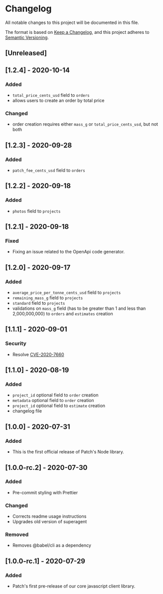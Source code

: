 # Changelog

All notable changes to this project will be documented in this file.

The format is based on [Keep a Changelog](https://keepachangelog.com/en/1.0.0/),
and this project adheres to [Semantic Versioning](https://semver.org/spec/v2.0.0.html).

## [Unreleased]

## [1.2.4] - 2020-10-14

### Added

- `total_price_cents_usd` field to `orders`
- allows users to create an order by total price

### Changed

- order creation requires either `mass_g` or `total_price_cents_usd`, but not both

## [1.2.3] - 2020-09-28

### Added

- `patch_fee_cents_usd` field to `orders`

## [1.2.2] - 2020-09-18

### Added

- `photos` field to `projects`

## [1.2.1] - 2020-09-18

### Fixed

- Fixing an issue related to the OpenApi code generator.

## [1.2.0] - 2020-09-17

### Added

- `average_price_per_tonne_cents_usd` field to `projects`
- `remaining_mass_g` field to `projects`
- `standard` field to `projects`
- validations on `mass_g` field (has to be greater than 1 and less than 2,000,000,000) to `orders` and `estimates` creation

## [1.1.1] - 2020-09-01

### Security

- Resolve [CVE-2020-7660](https://github.com/advisories/GHSA-hxcc-f52p-wc94)

## [1.1.0] - 2020-08-19

### Added

- `project_id` optional field to `order` creation
- `metadata` optional field to `order` creation
- `project_id` optional field to `estimate` creation
- changelog file

## [1.0.0] - 2020-07-31

### Added

- This is the first official release of Patch's Node library.

## [1.0.0-rc.2] - 2020-07-30

### Added

- Pre-commit styling with Prettier

### Changed

- Corrects readme usage instructions
- Upgrades old version of superagent

### Removed

- Removes @babel/cli as a dependency

## [1.0.0-rc.1] - 2020-07-29

### Added

- Patch's first pre-release of our core javascript client library.
